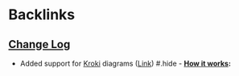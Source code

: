 
# Backlinks
## [Change Log](<Change Log.md>)
- Added support for [Kroki](<Kroki.md>) diagrams ([Link](https://kroki.io)) #.hide
                    - **[How it works](<How it works.md>):**

